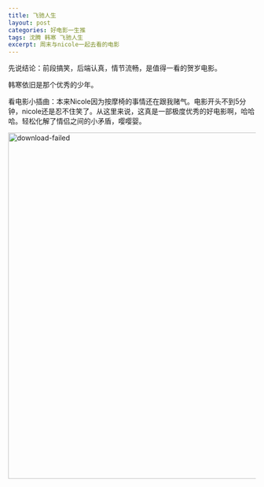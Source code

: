 ```yaml
---
title: 飞驰人生
layout: post
categories: 好电影一生推
tags: 沈腾 韩寒 飞驰人生
excerpt: 周末与nicole一起去看的电影
---
```


先说结论：前段搞笑，后端认真，情节流畅，是值得一看的贺岁电影。

韩寒依旧是那个优秀的少年。

看电影小插曲：本来Nicole因为按摩椅的事情还在跟我赌气。电影开头不到5分钟，nicole还是忍不住笑了。从这里来说，这真是一部极度优秀的好电影啊，哈哈哈。轻松化解了情侣之间的小矛盾，嘤嘤婴。


<img src="https://timgsa.baidu.com/timg?image&quality=80&size=b9999_10000&sec=1550470334321&di=43e050866843ad7b3f3d9d87800c846a&imgtype=0&src=http%3A%2F%2Fupload-images.jianshu.io%2Fupload_images%2F10403334-c53d30c4feba7d72.jpg" alt="download-failed" left="1px" top="1px" width="528px"  height="704px">




